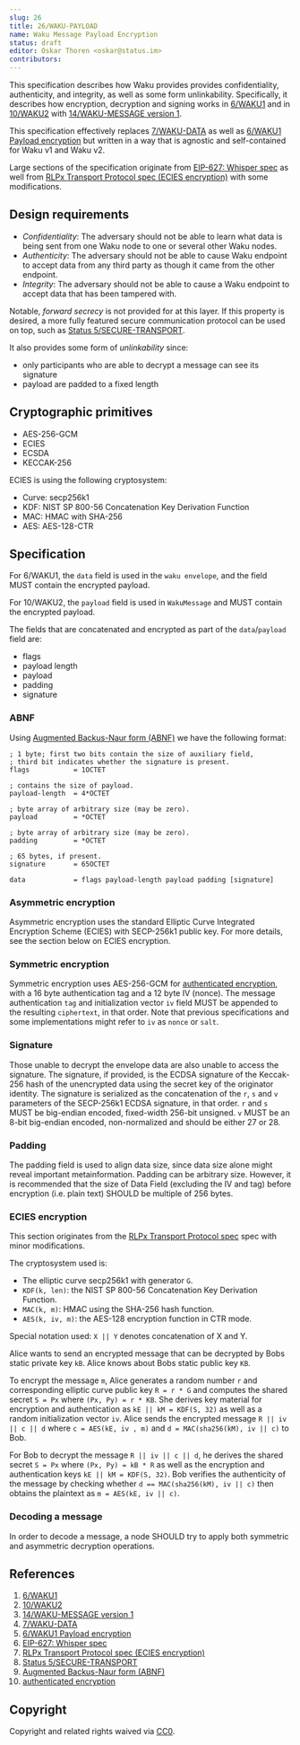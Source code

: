 ```yaml
---
slug: 26
title: 26/WAKU-PAYLOAD
name: Waku Message Payload Encryption
status: draft
editor: Oskar Thoren <oskar@status.im>
contributors:
---
```


This specification describes how Waku provides provides confidentiality, authenticity, and integrity, as well as some form unlinkability.
Specifically, it describes how encryption, decryption and signing works in [6/WAKU1](/spec/6) and in [10/WAKU2](/spec/10) with [14/WAKU-MESSAGE version 1](/spec/14/#version1).

This specification effectively replaces [7/WAKU-DATA](/spec/7) as well as [6/WAKU1 Payload encryption](/spec/6/#payload-encryption) but written in a way that is agnostic and self-contained for Waku v1 and Waku v2.

Large sections of the specification originate from [EIP-627: Whisper spec](https://eips.ethereum.org/EIPS/eip-627) as well from [RLPx Transport Protocol spec (ECIES encryption)](https://github.com/ethereum/devp2p/blob/master/rlpx.md#ecies-encryption) with some modifications.

## Design requirements

- *Confidentiality*: The adversary should not be able to learn what data is being sent from one Waku node to one or several other Waku nodes.
- *Authenticity*: The adversary should not be able to cause Waku endpoint to accept data from any third party as though it came from the other endpoint.
- *Integrity*: The adversary should not be able to cause a Waku endpoint to accept data that has been tampered with.

Notable, *forward secrecy* is not provided for at this layer.
If this property is desired, a more fully featured secure communication protocol can be used on top, such as [Status 5/SECURE-TRANSPORT](https://specs.status.im/spec/5).

It also provides some form of *unlinkability* since:
- only participants who are able to decrypt a message can see its signature
- payload are padded to a fixed length

## Cryptographic primitives

- AES-256-GCM
- ECIES
- ECSDA
- KECCAK-256

ECIES is using the following cryptosystem:
- Curve: secp256k1
- KDF: NIST SP 800-56 Concatenation Key Derivation Function
- MAC: HMAC with SHA-256
- AES: AES-128-CTR

## Specification

For 6/WAKU1, the `data` field is used in the `waku envelope`, and the field MUST contain the encrypted payload.

For 10/WAKU2, the `payload` field is used in `WakuMessage` and MUST contain the encrypted payload.

The fields that are concatenated and encrypted as part of the `data`/`payload` field are:
 - flags
 - payload length
 - payload
 - padding
 - signature

### ABNF

Using [Augmented Backus-Naur form (ABNF)](https://tools.ietf.org/html/rfc5234) we have the following format:

```abnf
; 1 byte; first two bits contain the size of auxiliary field, 
; third bit indicates whether the signature is present.
flags           = 1OCTET

; contains the size of payload.
payload-length  = 4*OCTET

; byte array of arbitrary size (may be zero).
payload         = *OCTET

; byte array of arbitrary size (may be zero).
padding         = *OCTET

; 65 bytes, if present.
signature       = 65OCTET

data            = flags payload-length payload padding [signature]
```

### Asymmetric encryption

Asymmetric encryption uses the standard Elliptic Curve Integrated Encryption Scheme (ECIES) with SECP-256k1 public key.
For more details, see the section below on ECIES encryption.

### Symmetric encryption

Symmetric encryption uses AES-256-GCM for [authenticated encryption](https://en.wikipedia.org/wiki/Authenticated_encryption), with a 16 byte authentication tag and a 12 byte IV (nonce).
The message authentication `tag` and initialization vector `iv` field MUST be appended to the resulting `ciphertext`, in that order.
Note that previous specifications and some implementations might refer to `iv` as `nonce` or `salt`.

### Signature

Those unable to decrypt the envelope data are also unable to access the signature.
The signature, if provided, is the ECDSA signature of the Keccak-256 hash of the unencrypted data using the secret key of the originator identity.
The signature is serialized as the concatenation of the `r`, `s` and `v` parameters of the SECP-256k1 ECDSA signature, in that order.
`r` and `s` MUST be big-endian encoded, fixed-width 256-bit unsigned.
`v` MUST be an 8-bit big-endian encoded, non-normalized and should be either 27 or 28.

### Padding

The padding field is used to align data size, since data size alone might reveal important metainformation.
Padding can be arbitrary size.
However, it is recommended that the size of Data Field (excluding the IV and tag) before encryption (i.e. plain text) SHOULD be multiple of 256 bytes.

### ECIES encryption

This section originates from the [RLPx Transport Protocol spec](https://github.com/ethereum/devp2p/blob/master/rlpx.md#ecies-encryption) spec with minor modifications.

The cryptosystem used is:

- The elliptic curve secp256k1 with generator `G`.
- `KDF(k, len)`: the NIST SP 800-56 Concatenation Key Derivation Function.
- `MAC(k, m)`: HMAC using the SHA-256 hash function.
- `AES(k, iv, m)`: the AES-128 encryption function in CTR mode.

Special notation used: `X || Y` denotes concatenation of X and Y.

Alice wants to send an encrypted message that can be decrypted by Bobs static private key `kB`. Alice knows about Bobs static public key `KB`.

To encrypt the message `m`, Alice generates a random number `r` and corresponding elliptic curve public key `R = r * G` and computes the shared secret `S = Px` where `(Px, Py) = r * KB`.
She derives key material for encryption and authentication as `kE || kM = KDF(S, 32)` as well as a random initialization vector `iv`.
Alice sends the encrypted message `R || iv || c || d` where `c = AES(kE, iv , m)` and `d = MAC(sha256(kM), iv || c)` to Bob.

For Bob to decrypt the message `R || iv || c || d`, he derives the shared secret `S = Px` where `(Px, Py) = kB * R` as well as the encryption and authentication keys `kE || kM = KDF(S, 32)`.
Bob verifies the authenticity of the message by checking whether `d == MAC(sha256(kM), iv || c)` then obtains the plaintext as `m = AES(kE, iv || c)`.

### Decoding a message

In order to decode a message, a node SHOULD try to apply both symmetric and asymmetric decryption operations.

## References

1. [6/WAKU1](/spec/6)
2. [10/WAKU2](/spec/10)
3. [14/WAKU-MESSAGE version 1](/spec/14/#version1)
4. [7/WAKU-DATA](/spec/7)
5. [6/WAKU1 Payload encryption](/spec/6/#payload-encryption)
6. [EIP-627: Whisper spec](https://eips.ethereum.org/EIPS/eip-627)
7. [RLPx Transport Protocol spec (ECIES encryption)](https://github.com/ethereum/devp2p/blob/master/rlpx.md#ecies-encryption)
8. [Status 5/SECURE-TRANSPORT](https://specs.status.im/spec/5)
9. [Augmented Backus-Naur form (ABNF)](https://tools.ietf.org/html/rfc5234)
10. [authenticated encryption](https://en.wikipedia.org/wiki/Authenticated_encryption)

## Copyright

Copyright and related rights waived via [CC0](https://creativecommons.org/publicdomain/zero/1.0/).
